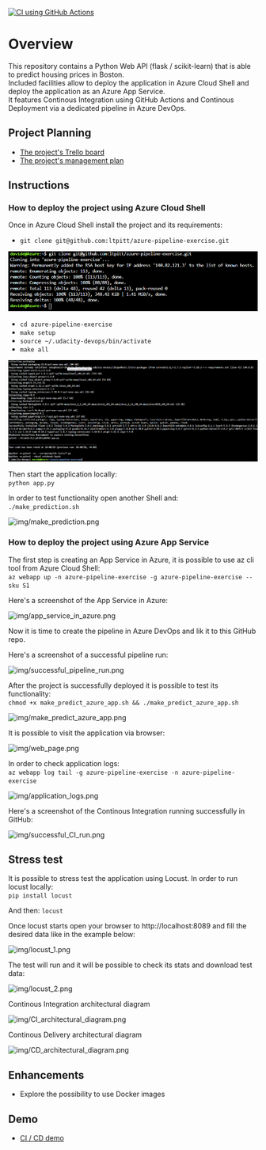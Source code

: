 [![CI using GitHub Actions](https://github.com/ltpitt/azure-pipeline-exercise/actions/workflows/python-app.yml/badge.svg)](https://github.com/ltpitt/azure-pipeline-exercise/actions/workflows/python-app.yml)

# Overview

This repository contains a Python Web API (flask / scikit-learn) that is able to predict housing prices in Boston.  
Included facilities allow to deploy the application in Azure Cloud Shell and deploy the application as an Azure App Service.  
It features Continous Integration using GitHub Actions and Continous Deployment via a dedicated pipeline in Azure DevOps.

## Project Planning

* [The project's Trello board](https://trello.com/b/N9oJA84b/udacity-simple-board)
* [The project's management plan](project-management.xlsx)

## Instructions

### How to deploy the project using Azure Cloud Shell

Once in Azure Cloud Shell install the project and its requirements:  
- ```git clone git@github.com:ltpitt/azure-pipeline-exercise.git```  

![img/project_cloned_to_azure_cloud_shell.png](img/project_cloned_to_azure_cloud_shell.png)
- ```cd azure-pipeline-exercise```
- ```make setup```
- ```source ~/.udacity-devops/bin/activate```
- ```make all```  

![img/make_all_from_azure_cloud_shell.png](img/make_all_from_azure_cloud_shell.png)

Then start the application locally:  
```python app.py```

In order to test functionality open another Shell and:  
```./make_prediction.sh```  

![img/make_prediction.png](img/make_prediction.png)

### How to deploy the project using Azure App Service

The first step is creating an App Service in Azure, it is possible to use az cli tool from Azure Cloud Shell:  
```az webapp up -n azure-pipeline-exercise -g azure-pipeline-exercise --sku S1```

Here's a screenshot of the App Service in Azure:  

![img/app_service_in_azure.png](img/app_service_in_azure.png)

Now it is time to create the pipeline in Azure DevOps and lik it to this GitHub repo.

Here's a screenshot of a successful pipeline run:  

![img/successful_pipeline_run.png](img/successful_pipeline_run.png)

After the project is successfully deployed it is possible to test its functionality:  
```chmod +x make_predict_azure_app.sh && ./make_predict_azure_app.sh```  

![img/make_predict_azure_app.png](img/make_predict_azure_app.png)

It is possible to visit the application via browser:  

![img/web_page.png](img/web_page.png)

In order to check application logs:  
```az webapp log tail -g azure-pipeline-exercise -n azure-pipeline-exercise```  

![img/application_logs.png](img/application_logs.png)

Here's a screenshot of the Continous Integration running successfully in GitHub:  

![img/successful_CI_run.png](img/successful_CI_run.png)


## Stress test 

It is possible to stress test the application using Locust.
In order to run locust locally:  
```pip install locust```

And then:
```locust```

Once locust starts open your browser to http://localhost:8089 and fill the desired data like in the example below:  

![img/locust_1.png](img/locust_1.png)

The test will run and it will be possible to check its stats and download test data:

![img/locust_2.png](img/locust_2.png)

Continous Integration architectural diagram  

![img/CI_architectural_diagram.png](img/CI_architectural_diagram.png)

Continous Delivery architectural diagram  

![img/CD_architectural_diagram.png](img/CD_architectural_diagram.png)

## Enhancements

- Explore the possibility to use Docker images

## Demo 

* [CI / CD demo](https://youtu.be/ejMJByR9l7o)
